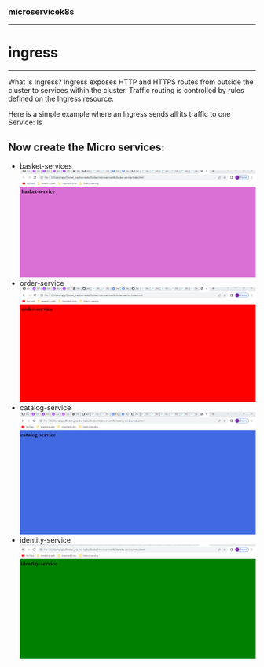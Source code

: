 ### microservicek8s
--------------------
# ingress 
----------
What is Ingress?
Ingress exposes HTTP and HTTPS routes from outside the cluster to services within the cluster. Traffic routing is controlled by rules defined on the Ingress resource.

Here is a simple example where an Ingress sends all its traffic to one Service:
ls

Now create the Micro services:
-------------------------------
* basket-services
  ![preview](imgesmic1/1basket-service.png)
* order-service
 ![preview](imgesmic1/order-service.png)
* catalog-service
  ![preview](imgesmic1/catlog-service.png)
* identity-service
 ![preview](imgesmic1/identity-service.png)